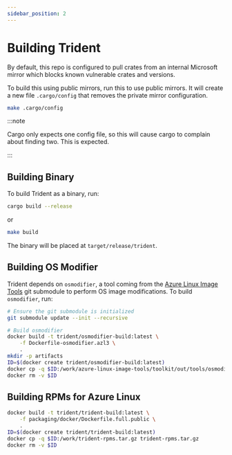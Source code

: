 ```yaml
---
sidebar_position: 2
---
```


# Building Trident

By default, this repo is configured to pull crates from an internal Microsoft
mirror which blocks known vulnerable crates and versions.

To build this using public mirrors, run
this to use public mirrors. It will create a new file `.cargo/config` that
removes the private mirror configuration.

```bash
make .cargo/config
```

:::note

Cargo only expects one config file, so this will cause cargo to complain about
finding two. This is expected.

:::

## Building Binary

To build Trident as a binary, run:

```bash
cargo build --release
```

or

```bash
make build
```

The binary will be placed at `target/release/trident`.

## Building OS Modifier

Trident depends on `osmodifier`, a tool coming from the [Azure Linux Image
Tools](https://github.com/microsoft/azure-linux-image-tools) git submodule to
perform OS image modifications. To build `osmodifier`, run:

```bash
# Ensure the git submodule is initialized
git submodule update --init --recursive

# Build osmodifier
docker build -t trident/osmodifier-build:latest \
    -f Dockerfile-osmodifier.azl3 \
    .
mkdir -p artifacts
ID=$(docker create trident/osmodifier-build:latest)
docker cp -q $ID:/work/azure-linux-image-tools/toolkit/out/tools/osmodifier artifacts/osmodifier
docker rm -v $ID
```

## Building RPMs for Azure Linux

```bash
docker build -t trident/trident-build:latest \
    -f packaging/docker/Dockerfile.full.public \
    .
ID=$(docker create trident/trident-build:latest)
docker cp -q $ID:/work/trident-rpms.tar.gz trident-rpms.tar.gz
docker rm -v $ID
```
